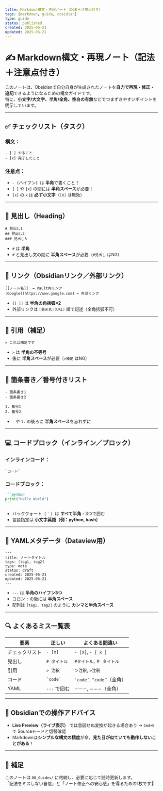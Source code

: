 ```yaml
---
title: Markdown構文・再現ノート（記法＋注意点付き）
tags: [markdown, guide, obsidian]
type: guide
status: published
created: 2025-06-21
updated: 2025-06-21
---
```


# ✍️ Markdown構文・再現ノート（記法＋注意点付き）

このノートは、Obsidianで自分自身が生成されたノートを**自力で再現・修正・追記**できるようになるための構文ガイドです。  
特に、**小文字/大文字、半角/全角、空白の有無**などでつまずきやすいポイントを明示しています。

---

## ✅ チェックリスト（タスク）

### 構文：
```
- [ ] やること
- [x] 完了したこと
```

### 注意点：
- `-`（ハイフン）は **半角**で書くこと！
- `[ ]` や `[x]` の間には **半角スペース**が必要！
- `[x]` の `x` は **必ず小文字**（`[X]` は無効）

---

## 🔢 見出し（Heading）

```
# 見出し1
## 見出し2
### 見出し3
```

- `#` は **半角**
- `#` と見出し文の間に **半角スペース**が必要（`#見出し` はNG）

---

## 🔗 リンク（Obsidianリンク／外部リンク）

```
[[ノート名]]  ← Vault内リンク
[Google](https://www.google.com) ← 外部リンク
```

- `[[ ]]` は **半角の角括弧×2**
- 外部リンクは `[表示名](URL)` 順で記述（全角括弧不可）

---

## 💬 引用（補足）

```
> これは補足です
```

- `>` は **半角の不等号**
- 後に **半角スペース**が必要（`>補足` はNG）

---

## 📌 箇条書き／番号付きリスト

```
- 箇条書き1
- 箇条書き2

1. 番号1
2. 番号2
```

- `-` や `1.` の後ろに **半角スペース**を忘れずに

---

## 💻 コードブロック（インライン／ブロック）

### インラインコード：
```
`コード`
```

### コードブロック：
````markdown
```python
print("Hello World")
```
````

- バッククォート（ `` ` `` ）は **すべて半角**・3つで囲む
- 言語指定は **小文字英語（例：python, bash）**

---

## 📄 YAMLメタデータ（Dataview用）

```
---
title: ノートタイトル
tags: [tag1, tag2]
type: note
status: draft
created: 2025-06-21
updated: 2025-06-21
---
```

- `---` は **半角のハイフン3つ**
- コロン `:` の後には **半角スペース**
- 配列は `[tag1, tag2]` のように **カンマと半角スペース**

---

## 🔍 よくあるミス一覧表

| 要素 | 正しい | よくある間違い |
|------|--------|----------------|
| チェックリスト | `- [x]` | `- [X]`, `- [ x ]` |
| 見出し | `# タイトル` | `#タイトル`, `＃ タイトル` |
| 引用 | `> 注釈` | `＞注釈`, `>注釈` |
| コード | `` `code` `` | `‘code’`, `“code”`（全角） |
| YAML | `---` で囲む | `ーーー`, `－－－`（全角） |

---

## 🧠 Obsidianでの操作アドバイス

- **Live Preview（ライブ表示）** では意図せぬ変換が起きる場合あり → `Cmd+E` で Sourceモードと切替確認
- Markdownは**シンプルな構文の精度**が命。**見た目が似ていても動作しないことがある**！

---

## 🏁 補足

このノートは `08_Guides/` に格納し、必要に応じて随時更新します。  
「記法をミスしない自信」と「ノート修正への安心感」を得るための1枚です📘
